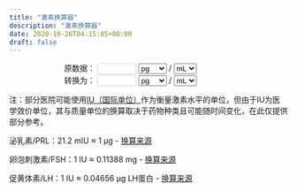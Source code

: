 ```yaml
---
title: "激素换算器"
description: "激素换算器"
date: 2020-10-26T04:15:05+08:00
draft: false
---
```


<div style="
  position: relative;
  display: flex;
  flex-direction: column;
  ">
  <style>
    input {
      color: #495057;
      border: 1px solid #ced4da;
      border-radius: 0.25rem;
      /*transition: border-color 0.15s ease-in-out, box-shadow 0.15s ease-in-out;*/
      padding: 1px;
      height: 1.5em;
    }

    select {
      color: #495057;
      border: 1px solid #ced4da;
      border-radius: 0.25rem;
      /*transition: border-color 0.15s ease-in-out, box-shadow 0.15s ease-in-out;*/
      padding: 1px;
      height: 1.5em;
    }

    input:focus {
      color: #495057;
      outline: 0;
      border-image: url(/images/shadow-i.png) 30 30 stretch;
      border-image-width: 3px;
      border-image-outset: 0px;
    }

  </style>
  <div style="margin:auto;align-items:baseline">
    <span>原数据：</span>
    <input type="text" id="val1" onkeyup="changed()" style="width: 10ex" />
    <select id="in1" oninput="changed()">
      <option value="1">pg</option>
      <option value="1000">ng</option>
      <option value="1000000">ug</option>
      <option value="mol">pmol</option>
      <option value="mol1000">nmol</option>
    </select>
    <span>/</span>
    <select id="in2" oninput="changed()">
      <option value="1">mL</option>
      <option value="100">dL</option>
      <option value="1000">L</option>
    </select>
    <select id="in3" oninput="changed()" style="visibility: hidden;">
      <option value="272.38">雌二醇</option>
      <option value="288.43">睾酮</option>
      <option value="23000">泌乳素</option>
      <option value="314.46">孕酮</option>
    </select>
  </div>
  <div style="margin:auto;">
    <span>转换为：</span>
    <input id="result" style="width: 10ex" value="" readonly="true" />
    <select id="out1" oninput="changed()">
      <option value="1">pg</option>
      <option value="1000">ng</option>
      <option value="1000000">ug</option>
      <option value="mol">pmol</option>
      <option value="mol1000">nmol</option>
    </select>
    <span>/</span>
    <select id="out2" oninput="changed()">
      <option value="1">mL</option>
      <option value="100">dL</option>
      <option value="1000">L</option>
    </select>
    <select id="iv" style="visibility: hidden">
      <option value="272.38">雌二醇</option>
      <option value="288.43">睾酮</option>
      <option value="23000">泌乳素</option>
      <option value="314.46">孕酮</option>
    </select>
  </div>
</div>
<script type="text/javascript">
  function changed() {
    var val = Number(window.document.getElementById("val1").value);
    var in1 = window.document.getElementById("in1").value;
    var in2 = window.document.getElementById("in2").value;
    var in3 = Number(window.document.getElementById("in3").value);
    var out1 = window.document.getElementById("out1").value;
    var out2 = window.document.getElementById("out2").value;
    window.document.getElementById("in3").style.visibility = "hidden";
    switch (in1) {
      case "mol":
        window.document.getElementById("in3").style.visibility = "visible";
        val = val * in3;
        break;
      case "mol1000":
        window.document.getElementById("in3").style.visibility = "visible";
        val = val * 1000 * in3;
        break;
      default:
        //window.document.getElementById("in3").style.visibility = "hidden";
        val = val * Number(in1);
    }
    switch (out1) {
      case "mol":
        window.document.getElementById("in3").style.visibility = "visible";
        val = val / in3;
        break;
      case "mol1000":
        window.document.getElementById("in3").style.visibility = "visible";
        val = (val * 0.001) / in3;
        break;
      default:
        //window.document.getElementById("in3").style.visibility = "hidden";
        val = val / Number(out1);
    }
    val = (val * out2) / in2;
    if (isNaN(val)) {
      window.document.getElementById("result").value = "数值错误"; //输出
    } else {
      window.document.getElementById("result").value = val; //输出
    }
    return;
  }
</script>

注：部分医院可能使用[IU（国际单位）](https://zh.wikipedia.org/zh-hans/%E5%9B%BD%E9%99%85%E5%8D%95%E4%BD%8D)作为衡量激素水平的单位，但由于IU为医学效价单位，其与质量单位的换算取决于药物种类且可能随时间变化，在此仅提供部分参考。

泌乳素/PRL：21.2 mIU ≈ 1 μg - [换算来源](https://en.wikipedia.org/wiki/Prolactin#Units_and_unit_conversions)

卵泡刺激素/FSH：1 IU ≈ 0.11388 mg - [换算来源](https://en.wikipedia.org/wiki/Follicle-stimulating_hormone#Measurement)

促黄体素/LH：1 IU ≈ 0.04656 μg LH蛋白 - [换算来源](https://en.wikipedia.org/wiki/Luteinizing_hormone#Normal_levels)

